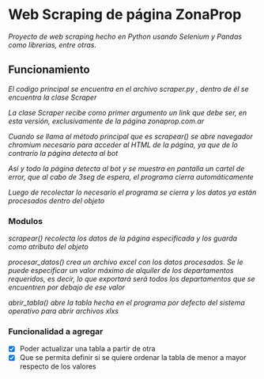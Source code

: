 # Web Scraping de página ZonaProp

_Proyecto de web scraping hecho en Python usando Selenium y Pandas como librerias, entre otras._

## Funcionamiento

_El codigo principal se encuentra en el archivo scraper.py , dentro de él se encuentra la clase Scraper_

_La clase Scraper recibe como primer argumento un link que debe ser, en esta versión, exclusivamente de la página zonaprop.com.ar_

_Cuando se llama al método principal que es scrapear() se abre navegador chromium necesario para acceder al HTML de la página, ya que de lo contrario
la página detecta al bot_

_Así y todo la página detecta al bot y se muestra en pantalla un cartel de error, que al cabo de 3seg de espera, el programa cierra automáticamente_

_Luego de recolectar lo necesario el programa se cierra y los datos ya están procesados dentro del objeto_


### Modulos

_scrapear() recolecta los datos de la página especificada y los guarda como atributo del objeto_

_procesar_datos() crea un archivo excel con los datos procesados. Se le puede especificar un valor máximo de alquiler de los departamentos requeridos, 
es decir, lo que exportará será todos los departamentos que se encuentren por debajo de ese valor_

_abrir_tabla() abre la tabla hecha en el programa por defecto del sistema operativo para abrir archivos xlxs_


### Funcionalidad a agregar

- [X] Poder actualizar una tabla a partir de otra
- [X] Que se permita definir si se quiere ordenar la tabla de menor a mayor respecto de los valores
